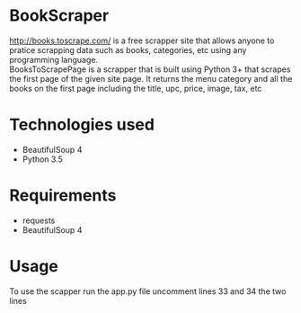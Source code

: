 # BookScraper



http://books.toscrape.com/ is a free scrapper site that allows anyone to pratice scrapping data such as books, categories, etc using any programming language.  
BooksToScrapePage is a scrapper that is built using Python 3+ that scrapes the first page of the given site page. 
It returns the menu category and all the books on the first page including the title, upc, price, image, tax, etc

  
# Technologies used

  - BeautifulSoup 4
  - Python 3.5

# Requirements

 - requests
 - BeautifulSoup 4


# Usage

To use the scapper run the app.py file uncomment lines 33 and 34 the two lines
